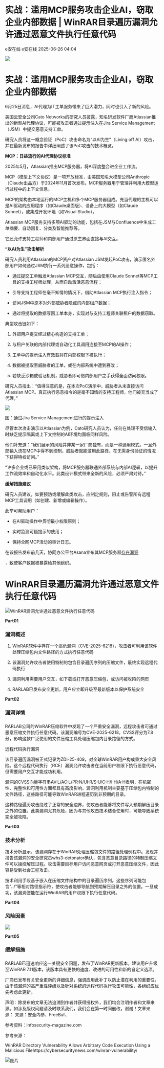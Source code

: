 #  实战：滥用MCP服务攻击企业AI，窃取企业内部数据 | WinRAR目录遍历漏洞允许通过恶意文件执行任意代码  
e安在线  e安在线   2025-06-26 04:04  
  
![](https://mmbiz.qpic.cn/sz_mmbiz_png/1Y08O57sHWiahTldalExhOyzXNMO6kcO7ULmiclhSZfg8zVMLHEMUGBu3lBjFbjib8vsYDZzplofMSC7epkHHWpibw/640?wx_fmt=png&from=appmsg "")  
# 实战：滥用MCP服务攻击企业AI，窃取企业内部数据  
  
6月25日消息，AI代理为IT工单服务带来了巨大潜力，同时也引入了新的风险。  
  
美国云安全公司Cato Networks的研究人员披露，知名研发软件厂商Atlassian推出的新型AI代理协议，可能被攻击者通过提示注入在Jira Service Management（JSM）中提交恶意支持工单。  
  
研究人员将这一概念验证（PoC）攻击命名为“以AI为生”（Living off AI）攻击，并在最新发布的报告中详细阐述了该PoC攻击的技术概览。  
  
  
**MCP：日益流行的AI代理协议标准**  
  
  
2025年5月，Atlassian推出MCP服务器，将AI深度整合进企业工作流。  
  
MCP（模型上下文协议）是一项开放标准，由美国知名大模型公司Anthropic（Claude出品方）于2024年11月首次发布。MCP服务器用于管理并利用大模型运行过程中的上下文信息。  
  
MCP的架构由本地运行的MCP主机和多个MCP服务器组成。充当代理的主机可以是AI驱动的应用程序（如Claude桌面版）、设备上的大模型（如Claude Sonnet），或集成开发环境（如Visual Studio）。  
  
Atlassian MCP服务支持多项AI驱动的功能，包括在JSM与Confluence中生成工单摘要、自动回复、分类及智能推荐等。  
  
它还允许支持工程师和内部用户通过原生界面直接与AI交互。  
  
  
**“以AI为生”攻击解析**  
  
  
研究人员利用Atlassian的MCP资产对Atlassian JSM发起PoC攻击，演示匿名外部用户如何通过JSM执行一系列恶意操作，包括：  
- 通过提交工单触发Atlassian MCP交互，随后由使用Claude Sonnet等MCP工具的支持工程师处理，从而自动激活恶意流程；  
  
- 引导支持工程师在毫不知情的情况下，借助Atlassian MCP执行注入指令；  
  
- 访问JSM中原本对外部威胁者隐藏的内部租户数据；  
  
- 通过将提取的数据写回工单本身，实现对与支持工程师关联租户的数据窃取。  
  
典型攻击链如下：  
1. 外部用户提交经过精心构造的支持工单；  
  
1. 与租户关联的内部代理或自动化工具调用连接至MCP的AI操作；  
  
1. 工单中的提示注入有效载荷在内部权限下被执行；  
  
1. 数据被提取至威胁者的工单，或在内部系统中遭到篡改；  
  
1. 若缺乏沙箱或验证机制，威胁者即可借内部用户之手获得全面访问权限。  
  
研究人员指出：“值得注意的是，在本次PoC演示中，威胁者从未直接访问Atlassian MCP。真正执行恶意指令的是毫不知情的支持工程师，他们被充当成了代理。”  
  
![](https://mmbiz.qpic.cn/sz_mmbiz_jpg/1Y08O57sHWjiaPEzRWDJApKXhm03sRjIUicoDAfgEvMMt0bceiakOPNcibjIoHQWcM6cIYOzDe6eShFofllv5WI1lA/640?wx_fmt=jpeg "")  
  
图：通过Jira Service Management进行的提示注入  
  
尽管本次攻击演示以Atlassian为例，Cato研究人员认为，任何在处理不受信输入时缺乏提示隔离或上下文控制的AI环境均面临同样风险。  
  
他们补充道：“我们展示的风险并非某一家厂商独有，而是一种通用模式。一旦外部输入流在MCP中得不到控制，威胁者就能滥用此路径，在无需身份验证的情况下获得特权访问。”  
  
“许多企业或已采用类似架构，将MCP服务器联通外部系统与内部AI逻辑，以提升工作流效率和自动化水平。此类设计模式带来全新的风险，必须严肃对待。”  
  
  
**缓解措施建议**  
  
  
研究人员建议，如要预防或缓解此类攻击，应制定规则，阻止或告警所有远程MCP工具调用（如创建、新增或编辑操作）。  
  
此举可帮助用户：  
- 在AI驱动操作中贯彻最小权限原则；  
  
- 实时监测可疑提示的使用；  
  
- 保持全网MCP活动的审计日志。  
  
在该报告发布前几天，协同办公平台Asana宣布其MCP服务器[存在漏洞](https://mp.weixin.qq.com/s?__biz=MzI4NDY2MDMwMw==&mid=2247514546&idx=1&sn=9e475c8d0292ac7001b0d6491e030db9&scene=21#wechat_redirect)  
  
，致使客户数据被暴露给其他组织。  
  
  
# WinRAR目录遍历漏洞允许通过恶意文件执行任意代码  
  
  
  
![WinRAR漏洞允许通过恶意文件执行任意代码](https://mmbiz.qpic.cn/mmbiz_jpg/qq5rfBadR3ibeEzGHicGrfDkL0C5buG56XdDHdQUkavhK1ZCV45r4J7un8ic3nEhGxcG0gRdquiciakz1FE74iaTpdxg/640?wx_fmt=jpeg&from=appmsg "")  
  
  
**Part01**  
### 漏洞概述  
  
  
1. WinRAR软件中存在一个高危漏洞（CVE-2025-6218），攻击者可利用该软件处理压缩包内文件路径的方式执行任意代码  
  
  
2. 该漏洞允许攻击者使用特制的包含目录遍历序列的压缩文件，最终实现远程代码执行  
  
  
3. 漏洞利用需要用户交互，如下载或打开恶意压缩包，或访问被攻陷的网页  
  
  
4. RARLAB已发布安全更新，用户应立即升级至最新版本以保护系统安全  
  
  
**Part02**  
### 漏洞详情  
###   
  
RARLAB公司的WinRAR压缩软件中发现了一个严重安全漏洞，远程攻击者可通过恶意压缩文件执行任意代码。该漏洞编号为CVE-2025-6218，CVSS评分为7.8分，影响这款广泛使用的文件压缩工具处理压缩包内目录路径的方式。  
  
  
远程代码执行漏洞  
  
  
该目录遍历漏洞被正式记录为ZDI-25-409，对全球WinRAR用户构成重大安全风险。这个远程代码执行（RCE）漏洞允许攻击者在当前用户权限下执行恶意代码，但需要用户交互才能成功利用。  
  
  
漏洞的CVSS向量字符串AV:L/AC:L/PR:N/UI:R/S:U/C:H/I:H/A:H表明，在机密性、完整性和可用性方面都具有高度影响。漏洞利用机制主要基于压缩包内特制的文件路径，这些路径可能导致WinRAR进程遍历到非预期的目录。  
  
  
这种路径遍历攻击绕过了正常的安全边界，使攻击者能够将文件写入预期解压目录之外的位置。此类漏洞尤其危险，因为与其他攻击技术结合使用时，可能导致系统完全被攻陷。  
  
**Part03**  
### 技术分析  
  
  
技术分析显示，该漏洞存在于WinRAR处理压缩包文件的路径处理例程中。发现并报告该漏洞的安全研究员whs3-detonator确认，包含恶意目录路径的特制压缩文件可以操控解压过程。攻击需要目标用户访问恶意网页或打开恶意压缩文件，因此容易受到社会工程攻击。  
  
  
技术利用手段基于嵌入在压缩文件结构中的目录遍历序列。这些序列可能包含"../"等相对路径指示符，使攻击者能够导航到预期解压目录之外的位置。一旦成功，该漏洞便能在运行WinRAR的用户权限下执行任意代码。  
  
**Part04**  
### 风险因素  
  
  
![](https://mmbiz.qpic.cn/mmbiz_png/qq5rfBadR3ibeEzGHicGrfDkL0C5buG56XfBexmKuB3sdLCjA4CfPG1jZiaB2m6xcCIeZpD2xBD8kmLTvulIXTibmw/640?wx_fmt=png&from=appmsg "")  
  
**Part05**  
### 缓解措施  
###   
  
RARLAB已迅速响应这一关键安全问题，发布了WinRAR更新版本。建议用户升级至WinRAR 7.11版本，该版本具有更快的速度、改进的可用性和新的自定义选项。  
  
  
厂商已发布有关安全更新的详细信息，强调应用此补丁以防止潜在利用的重要性。由于该漏洞的高严重性评级以及针对系统的远程代码执行攻击可能性，各组织应优先考虑此更新。  
  
  
  
  
声明：除发布的文章无法追溯到作者并获得授权外，我们均会注明作者和文章来源。如涉及版权问题请及时联系我们，我们会在第一时间删改，谢谢！文章来源： 来源：安全内参、FreeBuf、  
  
参考资料：infosecurity-magazine.com  
  
参考来源：  
  
WinRAR Directory Vulnerability Allows Arbitrary Code Execution Using a Malicious Filehttps://cybersecuritynews.com/winrar-vulnerability/  
  
  
  
  
![图片](https://mmbiz.qpic.cn/sz_mmbiz_jpg/1Y08O57sHWiaM9uv5Q89hYMT8zuKQtQYuvSPy0HyyLwRShZOMcoGgoBy6qiatgDhW3UhCXGVXiaEbS8ANmZwViaMAw/640?wx_fmt=jpeg&from=appmsg&wxfrom=5&wx_lazy=1&wx_co=1&tp=wxpic "")  
  
  
